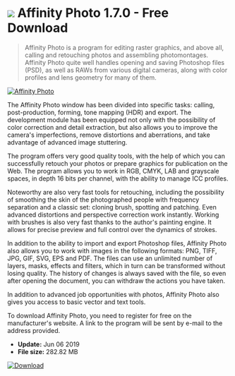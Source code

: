 # ![](https://cdn.softexe.net/static/icon/8/affinity-photo-9576.png) Affinity Photo 1.7.0 - Free Download

> Affinity Photo is a program for editing raster graphics, and above all, calling and retouching photos and assembling photomontages. Affinity Photo quite well handles opening and saving Photoshop files (PSD), as well as RAWs from various digital cameras, along with color profiles and lens geometry for many of them.

[![Affinity Photo](https://gallery.dpcdn.pl/imgc/Tools/72354/g_-_420x350_1.5_-_x20161110151224_0.png)](https://softexe.net/win/multimedia/graphics-design/affinity-photo:aegf.html)

The Affinity Photo window has been divided into specific tasks: calling, post-production, forming, tone mapping (HDR) and export. The development module has been equipped not only with the possibility of color correction and detail extraction, but also allows you to improve the camera's imperfections, remove distortions and aberrations, and take advantage of advanced image stuttering.
 
 
 The program offers very good quality tools, with the help of which you can successfully retouch your photos or prepare graphics for publication on the Web. The program allows you to work in RGB, CMYK, LAB and grayscale spaces, in depth 16 bits per channel, with the ability to manage ICC profiles. 
 
 Noteworthy are also very fast tools for retouching, including the possibility of smoothing the skin of the photographed people with frequency separation and a classic set: cloning brush, spotting and patching. Even advanced distortions and perspective correction work instantly. Working with brushes is also very fast thanks to the author's painting engine. It allows for precise preview and full control over the dynamics of strokes. 
 
 
 In addition to the ability to import and export Photoshop files, Affinity Photo also allows you to work with images in the following formats: PNG, TIFF, JPG, GIF, SVG, EPS and PDF. The files can use an unlimited number of layers, masks, effects and filters, which in turn can be transformed without losing quality. The history of changes is always saved with the file, so even after opening the document, you can withdraw the actions you have taken. 
 
 
 In addition to advanced job opportunities with photos, Affinity Photo also gives you access to basic vector and text tools. 
 
 To download Affinity Photo, you need to register for free on the manufacturer's website. A link to the program will be sent by e-mail to the address provided.


- **Update:** Jun 06 2019
- **File size:** 282.82 MB

[![Download](https://cdn.softexe.net/static/img/download.png)](https://softexe.net/win/multimedia/graphics-design/affinity-photo:aegf.html)

